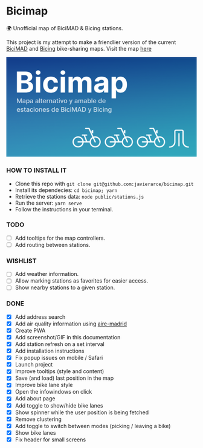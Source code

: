 # Bicimap

🌍 Unofficial map of BiciMAD & Bicing stations. 

This project is my attempt to make a friendlier version of the current [BiciMAD](https://u.bicimad.com/mapa) and [Bicing](https://bicing.barcelona/mapa-de-disponibilitat) bike-sharing maps. Visit the map [here](https://bicimap.javierarce.com)

![card](public/img/card.png)

### HOW TO INSTALL IT

- Clone this repo with `git clone git@github.com:javierarce/bicimap.git`
- Install its dependecies: `cd bicimap; yarn`
- Retrieve the stations data: `node public/stations.js`
- Run the server: `yarn serve`
- Follow the instructions in your terminal.

### TODO

- [ ] Add tooltips for the map controllers.
- [ ] Add routing between stations.

### WISHLIST

- [ ] Add weather information.
- [ ] Allow marking stations as favorites for easier access.
- [ ] Show nearby stations to a given station.

### DONE

- [x] Add address search
- [x] Add air quality information using [aire-madrid](https://github.com/javierarce/aire-madrid)
- [x] Create PWA
- [x] Add screenshot/GIF in this documentation
- [x] Add station refresh on a set interval
- [x] Add installation instructions
- [x] Fix popup issues on mobile / Safari
- [x] Launch project
- [x] Improve tooltips (style and content)
- [x] Save (and load) last position in the map
- [x] Improve bike lane style
- [x] Open the infowindows on click
- [x] Add about page
- [x] Add toggle to show/hide bike lanes
- [x] Show spinner while the user position is being fetched
- [x] Remove clustering
- [x] Add toggle to switch between modes (picking / leaving a bike)
- [x] Show bike lanes
- [x] Fix header for small screens
